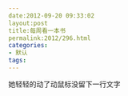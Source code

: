 ```yaml
---
date:2012-09-20 09:33:02
layout:post
title:每周看一本书
permalink:2012/296.html
categories:
- 默认
tags:
---
```



她轻轻的动了动鼠标没留下一行文字
